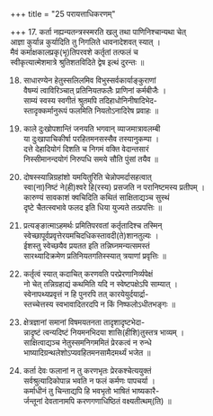 +++
title = "25 परायत्ताधिकरणम्"

+++
17. कर्ता नह्यन्यतन्त्रस्स्मरति खलु तथा पाणिनिश्चान्यथा चेत्  
आज्ञा कुर्यान्न कुर्यादिति तु निगलिते धावनादेशवत् स्यात् ।  
मैवं कर्माक्षकालप्रकृ(भृ)तिपरवशे कर्तृतां तत्फलं च   
स्वीकृत्यात्मेशमात्रे श्रुतिशतविदिते द्वेष इत्थं दुरन्तः ॥

18. साधारण्येन हेतुस्सलिलमिव विभुस्सर्वकार्याङ्कुराणां  
वैषम्यं त्वाविरिञ्चात् प्रतिनियतफलैः प्राणिनां कर्मबीजैः ।  
साम्यं स्वस्य स्वगीतं श्रुतमपि तदिहाधोनिनीषादिभेद-  
स्तादृक्कर्मानुरूपं फलमिति नियतोऽनादिरेष प्रवाहः ॥

19. काले दुःखोपशान्तिं जनयति भगवान् व्याजमात्रावलम्बी  
या दुःखापाचिकीर्षा परहितमनसस्सैव तस्यानुकम्पा ।  
दत्ते देहादियोगं दिशति च निगमं वक्ति वेदान्तसारं  
निस्सीमानन्दयोगं निरुपधि समये सौति पुंसां तयैव ॥

20. दोषस्स्यान्निग्रहांशो यमयितुरिति चेन्नोपमर्दासहत्वात्  
स्वा(ना)निष्टं ने(ही)श्वरे हि(रस्य) प्रसजति न परानिष्टमस्य प्रतीपम् ।  
कारुण्यं सावकाशं क्वचिदिति कथितं साक्षिताद्यञ्च सुस्थं  
दृष्टे चैतत्स्वभावे फलद इति धिया युज्यते तत्प्रपत्तिः ॥

21. प्रत्यङ्ङात्माऽहमर्थः प्रमितिपरवतां कर्तृतादिश्च तस्मिन्  
स्वेच्छापूर्वप्रवृत्तेरयमचिदधिकस्तावदी(ते)शानतुल्यः ।  
ईशस्तु स्वेच्छयैव प्रयतत इति तन्निघ्नमन्यत्समस्तं  
सारथ्यादिक्रमेण प्रतिनियतगतिस्स्यात् त्रयाणां प्रवृत्तिः ॥

22. कर्तृत्वं स्यात् कदाचित् करणवति परप्रेरणानिर्व्यपेक्षं  
नो चेत् तन्निग्रहाद्यं कथमिति यदि न स्वेष्टपक्षेऽपि साम्यात् ।  
स्वेनापथ्यप्रवृत्तं न हि पुनरपि तत् कारयेयुर्दयार्द्रा-  
स्तच्चेत्तस्य स्वभावादितरदपि न किं निष्फलोऽधीतभङ्गः ॥

23. क्षेत्रज्ञानां समानां विषमयतनता तादृशादृष्टभेदा-  
न्नादृष्टं त्वन्यदिष्टं नियमनभिदया शासि(हीशि)तुस्तत्र भाव्यम् ।  
साक्षित्वाद्यञ्च नेतुस्समनिगममितं प्रेरकत्वं न रुन्धे  
भाष्यादिग्रन्थलेशोऽप्यवहितमनसामैदमर्थ्यं भजेत ॥

24. कर्ता देवः फलानां न तु करणभृतः प्रेरकश्चेत्ययुक्तं  
सर्वश्रुत्यादिकोपान्न भवति न फलं कर्मणः पापचर्या ।  
कर्माधीनं तु चिन्ताद्यपि हि भवभृतो भाषितं भाष्यकारै-  
र्जन्तूनां देवतानामपि करणगणाधिष्ठितं वक्ष्यतीत्थम्(ति) ॥
